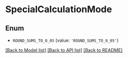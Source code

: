# SpecialCalculationMode


## Enum

* `ROUND_SUMS_TO_0_05` (value: `'ROUND_SUMS_TO_0_05'`)

[[Back to Model list]](../README.md#documentation-for-models) [[Back to API list]](../README.md#documentation-for-api-endpoints) [[Back to README]](../README.md)


